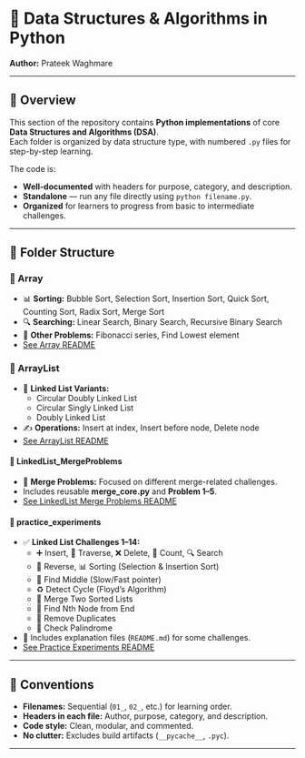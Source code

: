 # 🐍 Data Structures & Algorithms in Python

**Author:** Prateek Waghmare  

---

## 📌 Overview
This section of the repository contains **Python implementations** of core **Data Structures and Algorithms (DSA)**.  
Each folder is organized by data structure type, with numbered `.py` files for step-by-step learning.  

The code is:
- **Well-documented** with headers for purpose, category, and description.  
- **Standalone** — run any file directly using `python filename.py`.  
- **Organized** for learners to progress from basic to intermediate challenges.  

---

## 📂 Folder Structure

### 🔢 Array
- 📊 **Sorting:** Bubble Sort, Selection Sort, Insertion Sort, Quick Sort, Counting Sort, Radix Sort, Merge Sort  
- 🔍 **Searching:** Linear Search, Binary Search, Recursive Binary Search  
- 🔄 **Other Problems:** Fibonacci series, Find Lowest element  
- [See Array README](./Array/array_readme.md)

### 🔗 ArrayList
- 🔄 **Linked List Variants:**
  - Circular Doubly Linked List  
  - Circular Singly Linked List  
  - Doubly Linked List  
- ✍️ **Operations:** Insert at index, Insert before node, Delete node  
- [See ArrayList README](./ArrayList/array_list_readme.md)

#### 📂 LinkedList_MergeProblems
- 🔀 **Merge Problems:** Focused on different merge-related challenges.  
- Includes reusable **merge_core.py** and **Problem 1–5**.  
- [See LinkedList Merge Problems README](./ArrayList/LinkedList_MergeProblems/README.md)

#### 📂 practice_experiments
- ✅ **Linked List Challenges 1–14:**
  - ➕ Insert, 👀 Traverse, ❌ Delete, 🔢 Count, 🔍 Search  
  - 🔁 Reverse, 📊 Sorting (Selection & Insertion Sort)  
  - 🎯 Find Middle (Slow/Fast pointer)  
  - ♻️ Detect Cycle (Floyd’s Algorithm)  
  - 🔀 Merge Two Sorted Lists  
  - 🔢 Find Nth Node from End  
  - 🧹 Remove Duplicates  
  - 🔄 Check Palindrome  
- 📄 Includes explanation files (`README.md`) for some challenges.  
- [See Practice Experiments README](./ArrayList/practice_experiments/README.md)

---

## 📝 Conventions
- **Filenames:** Sequential (`01_`, `02_`, etc.) for learning order.  
- **Headers in each file:** Author, purpose, category, and description.  
- **Code style:** Clean, modular, and commented.  
- **No clutter:** Excludes build artifacts (`__pycache__`, `.pyc`).  

---
